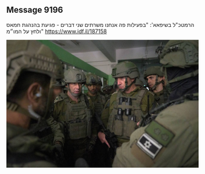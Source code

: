 ## Message 9196

הרמטכ"ל בשיפאא':
"בפעילות פה אנחנו משרתים שני דברים - פגיעת בהנהגת חמאס ולחץ על המו״מ"
https://www.idf.il/187158

![Photo](./9196/9196_photo.jpg)
